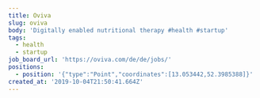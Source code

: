 ```yaml
---
title: Oviva
slug: oviva
body: 'Digitally enabled nutritional therapy #health #startup'
tags:
  - health
  - startup
job_board_url: 'https://oviva.com/de/de/jobs/'
positions:
  - position: '{"type":"Point","coordinates":[13.053442,52.3985388]}'
created_at: '2019-10-04T21:50:41.664Z'
---
```


